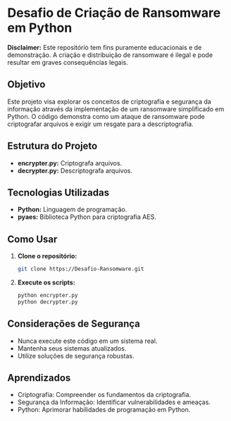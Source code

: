 # Desafio de Criação de Ransomware em Python

**Disclaimer:** Este repositório tem fins puramente educacionais e de demonstração. A criação e distribuição de ransomware é ilegal e pode resultar em graves consequências legais.

## Objetivo
Este projeto visa explorar os conceitos de criptografia e segurança da informação através da implementação de um ransomware simplificado em Python. O código demonstra como um ataque de ransomware pode criptografar arquivos e exigir um resgate para a descriptografia.

## Estrutura do Projeto
* **encrypter.py:** Criptografa arquivos.
* **decrypter.py:** Descriptografa arquivos.

## Tecnologias Utilizadas
* **Python:** Linguagem de programação.
* **pyaes:** Biblioteca Python para criptografia AES.

## Como Usar
1. **Clone o repositório:**
   ```bash
   git clone https://Desafio-Ransomware.git
   ```

2. **Execute os scripts:**
   ```bash
   python encrypter.py
   python decrypter.py
   ```

## Considerações de Segurança
* Nunca execute este código em um sistema real.
* Mantenha seus sistemas atualizados.
* Utilize soluções de segurança robustas.

## Aprendizados
* Criptografia: Compreender os fundamentos da criptografia.
* Segurança da Informação: Identificar vulnerabilidades e ameaças.
* Python: Aprimorar habilidades de programação em Python.
